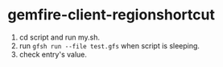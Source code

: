 # gemfire-client-regionshortcut

1. cd script and run my.sh.
2. run `gfsh run --file test.gfs` when script is sleeping.
3. check entry's value.
